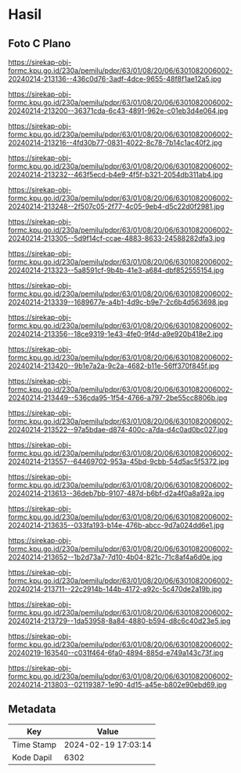 # Hasil

## Foto C Plano

https://sirekap-obj-formc.kpu.go.id/230a/pemilu/pdpr/63/01/08/20/06/6301082006002-20240214-213136--436c0d76-3adf-4dce-9655-48f8f1ae12a5.jpg

https://sirekap-obj-formc.kpu.go.id/230a/pemilu/pdpr/63/01/08/20/06/6301082006002-20240214-213200--36371cda-6c43-4891-962e-c01eb3d4e064.jpg

https://sirekap-obj-formc.kpu.go.id/230a/pemilu/pdpr/63/01/08/20/06/6301082006002-20240214-213216--4fd30b77-0831-4022-8c78-7b14c1ac40f2.jpg

https://sirekap-obj-formc.kpu.go.id/230a/pemilu/pdpr/63/01/08/20/06/6301082006002-20240214-213232--463f5ecd-b4e9-4f5f-b321-2054db311ab4.jpg

https://sirekap-obj-formc.kpu.go.id/230a/pemilu/pdpr/63/01/08/20/06/6301082006002-20240214-213248--2f507c05-2f77-4c05-9eb4-d5c22d0f2981.jpg

https://sirekap-obj-formc.kpu.go.id/230a/pemilu/pdpr/63/01/08/20/06/6301082006002-20240214-213305--5d9f14cf-ccae-4883-8633-24588282dfa3.jpg

https://sirekap-obj-formc.kpu.go.id/230a/pemilu/pdpr/63/01/08/20/06/6301082006002-20240214-213323--5a8591cf-9b4b-41e3-a684-dbf852555154.jpg

https://sirekap-obj-formc.kpu.go.id/230a/pemilu/pdpr/63/01/08/20/06/6301082006002-20240214-213339--1689677e-a4b1-4d9c-b9e7-2c6b4d563698.jpg

https://sirekap-obj-formc.kpu.go.id/230a/pemilu/pdpr/63/01/08/20/06/6301082006002-20240214-213356--18ce9319-1e43-4fe0-9f4d-a9e920b418e2.jpg

https://sirekap-obj-formc.kpu.go.id/230a/pemilu/pdpr/63/01/08/20/06/6301082006002-20240214-213420--9b1e7a2a-9c2a-4682-b11e-56ff370f845f.jpg

https://sirekap-obj-formc.kpu.go.id/230a/pemilu/pdpr/63/01/08/20/06/6301082006002-20240214-213449--536cda95-1f54-4766-a797-2be55cc8806b.jpg

https://sirekap-obj-formc.kpu.go.id/230a/pemilu/pdpr/63/01/08/20/06/6301082006002-20240214-213522--97a5bdae-d874-400c-a7da-d4c0ad0bc027.jpg

https://sirekap-obj-formc.kpu.go.id/230a/pemilu/pdpr/63/01/08/20/06/6301082006002-20240214-213557--64469702-953a-45bd-9cbb-54d5ac5f5372.jpg

https://sirekap-obj-formc.kpu.go.id/230a/pemilu/pdpr/63/01/08/20/06/6301082006002-20240214-213613--36deb7bb-9107-487d-b6bf-d2a4f0a8a92a.jpg

https://sirekap-obj-formc.kpu.go.id/230a/pemilu/pdpr/63/01/08/20/06/6301082006002-20240214-213635--033fa193-b14e-476b-abcc-9d7a024dd6e1.jpg

https://sirekap-obj-formc.kpu.go.id/230a/pemilu/pdpr/63/01/08/20/06/6301082006002-20240214-213652--1b2d73a7-7d10-4b04-821c-71c8af4a6d0e.jpg

https://sirekap-obj-formc.kpu.go.id/230a/pemilu/pdpr/63/01/08/20/06/6301082006002-20240214-213711--22c2914b-144b-4172-a92c-5c470de2a19b.jpg

https://sirekap-obj-formc.kpu.go.id/230a/pemilu/pdpr/63/01/08/20/06/6301082006002-20240214-213729--1da53958-8a84-4880-b594-d8c6c40d23e5.jpg

https://sirekap-obj-formc.kpu.go.id/230a/pemilu/pdpr/63/01/08/20/06/6301082006002-20240219-163540--c031f464-6fa0-4894-885d-e749a143c73f.jpg

https://sirekap-obj-formc.kpu.go.id/230a/pemilu/pdpr/63/01/08/20/06/6301082006002-20240214-213803--02119387-1e90-4d15-a45e-b802e90ebd69.jpg


## Metadata

| Key        | Value               |
| ---------- | ------------------- |
| Time Stamp | 2024-02-19 17:03:14 |
| Kode Dapil | 6302                |




